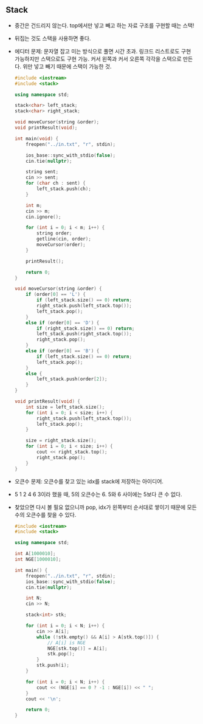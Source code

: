 ## Stack

- 중간은 건드리지 않는다. top에서만 넣고 빼고 하는 자료 구조를 구현할 때는 스택!

- 뒤집는 것도 스택을 사용하면 좋다.

- 에디터 문제: 문자열 잡고 미는 방식으로 풀면 시간 초과. 링크드 리스트로도 구현 가능하지만 스택으로도 구현 가능. 커서 왼쪽과 커서 오른쪽 각각을 스택으로 만든다. 위만 넣고 빼기 때문에 스택이 가능한 것.

  ```c++
  #include <iostream>
  #include <stack>
  
  using namespace std;
  
  stack<char> left_stack;
  stack<char> right_stack;
  
  void moveCursor(string &order);
  void printResult(void);
  
  int main(void) {
      freopen("../in.txt", "r", stdin);
  
      ios_base::sync_with_stdio(false);
      cin.tie(nullptr);
  
      string sent;
      cin >> sent;
      for (char ch : sent) {
          left_stack.push(ch);
      }
  
      int m;
      cin >> m;
      cin.ignore();
  
      for (int i = 0; i < m; i++) {
          string order;
          getline(cin, order);
          moveCursor(order);
      }
  
      printResult();
  
      return 0;
  }
  
  void moveCursor(string &order) {
      if (order[0] == 'L') {
          if (left_stack.size() == 0) return;
          right_stack.push(left_stack.top());
          left_stack.pop();
      }
      else if (order[0] == 'D') {
          if (right_stack.size() == 0) return;
          left_stack.push(right_stack.top());
          right_stack.pop();
      }
      else if (order[0] == 'B') {
          if (left_stack.size() == 0) return;
          left_stack.pop();
      }
      else {
          left_stack.push(order[2]);
      }
  }
  
  void printResult(void) {
      int size = left_stack.size();
      for (int i = 0; i < size; i++) {
          right_stack.push(left_stack.top());
          left_stack.pop();
      }
  
      size = right_stack.size();
      for (int i = 0; i < size; i++) {
          cout << right_stack.top();
          right_stack.pop();
      }
  }
  ```

- 오큰수 문제: 오큰수를 찾고 있는 idx를 stack에 저장하는 아이디어.

- 5 1 2 4 6 3이라 했을 때, 5의 오큰수는 6. 5와 6 사이에는 5보다 큰 수 없다.

- 찾았으면 다시 볼 필요 없으니까 pop, idx가 왼쪽부터 순서대로 쌓이기 때문에 모든 수의 오큰수를 찾을 수 있다.

  ```c++
  #include <iostream>
  #include <stack>
  
  using namespace std;
  
  int A[1000010];
  int NGE[1000010];
  
  int main() {
      freopen("../in.txt", "r", stdin);
      ios_base::sync_with_stdio(false);
      cin.tie(nullptr);
  
      int N;
      cin >> N;
  
      stack<int> stk;
  
      for (int i = 0; i < N; i++) {
          cin >> A[i];
          while (!stk.empty() && A[i] > A[stk.top()]) {
              // A[i] is NGE
              NGE[stk.top()] = A[i];
              stk.pop();
          }
          stk.push(i);
      }
  
      for (int i = 0; i < N; i++) {
          cout << (NGE[i] == 0 ? -1 : NGE[i]) << " ";
      }
      cout << '\n';
  
      return 0;
  }
  ```

  
